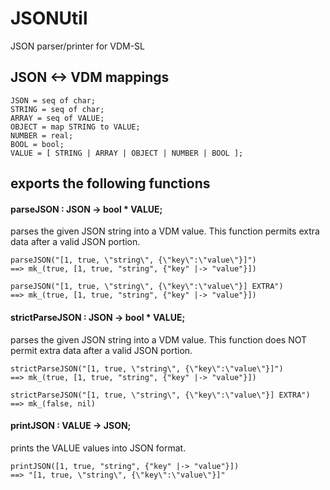JSONUtil
========

JSON parser/printer for VDM-SL

## JSON <-> VDM mappings

    JSON = seq of char;
    STRING = seq of char;
    ARRAY = seq of VALUE;
    OBJECT = map STRING to VALUE;
    NUMBER = real;
    BOOL = bool;
    VALUE = [ STRING | ARRAY | OBJECT | NUMBER | BOOL ];

## exports the following functions

#### parseJSON : JSON -> bool * VALUE;
parses the given JSON string into a VDM value. This function permits extra data after a valid JSON portion.

    parseJSON("[1, true, \"string\", {\"key\":\"value\"}]")
    ==> mk_(true, [1, true, "string", {"key" |-> "value"}])

    parseJSON("[1, true, \"string\", {\"key\":\"value\"}] EXTRA") 
    ==> mk_(true, [1, true, "string", {"key" |-> "value"}])

#### strictParseJSON : JSON -> bool * VALUE;
parses the given JSON string into a VDM value. This function does NOT permit extra data after a valid JSON portion.

    strictParseJSON("[1, true, \"string\", {\"key\":\"value\"}]")
    ==> mk_(true, [1, true, "string", {"key" |-> "value"}])
    
    strictParseJSON("[1, true, \"string\", {\"key\":\"value\"}] EXTRA")
    ==> mk_(false, nil)

#### printJSON : VALUE -> JSON;

prints the VALUE values into JSON format.

    printJSON([1, true, "string", {"key" |-> "value"}])
    ==> "[1, true, \"string\", {\"key\":\"value\"}]"
